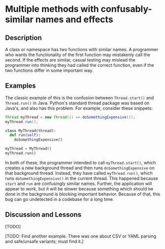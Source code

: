# Multiple methods with confusably-similar names and effects

## Description

A class or namespace has two functions with similar names. A programmer who wants the functionality of the first function may mistakenly call the second. If the effects are similar, casual testing may mislead the programmer into thinking they had called the correct function, even if the two functions differ in some important way.

## Examples

The classic example of this is the confusion between `Thread.start()` and `Thread.run()` in Java. Python's standard thread package was based on Java's, and also has this problem. For example, consider these snippets:


```java
Thread myThread = new Thread(() => doSomethingExpensive());
myThread.run();
```

```python
class MyThread(thread):
  def run(self):
    doSomethingExpensive()

myThread = MyThread()
myThread.run()
```

In both of these, the programmer intended to call `myThread.start()`, which creates a new background thread and then runs `doSomethingExpensive` on that background thread. Instead, they have called `myThread.run()`, which runs `doSomethingExpensive()` in the current thread. This happened because `start` and `run` are confusingly similar names. Further, the application will appear to work, but it will be slower because something which should be done in the background is blocking important behavior. Because of that, this bug can go undetected in a codebase for a long time.


## Discussion and Lessons

[TODO]

[TODO: Find another example. There was one about CSV or YAML parsing and safe/unsafe variants; must find it.]
